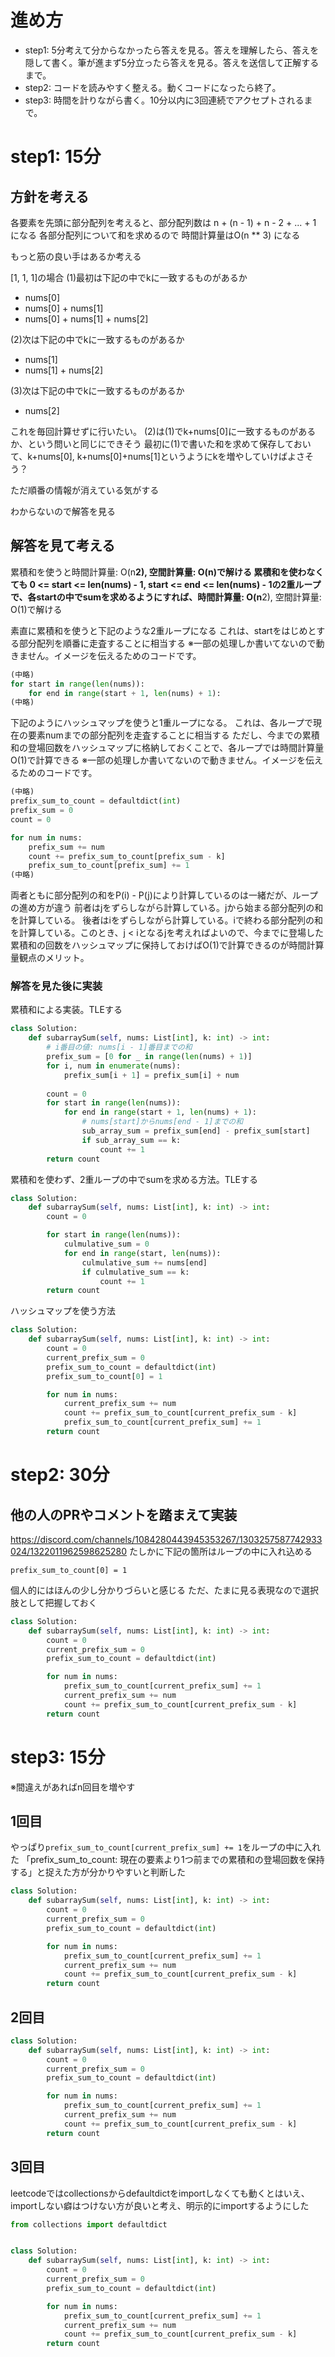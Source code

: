 # 進め方
- step1: 5分考えて分からなかったら答えを見る。答えを理解したら、答えを隠して書く。筆が進まず5分立ったら答えを見る。答えを送信して正解するまで。
- step2: コードを読みやすく整える。動くコードになったら終了。
- step3: 時間を計りながら書く。10分以内に3回連続でアクセプトされるまで。

# step1: 15分
## 方針を考える
各要素を先頭に部分配列を考えると、部分配列数は
n + (n - 1) + n - 2 + ... + 1
になる
各部分配列について和を求めるので
時間計算量はO(n ** 3)
になる

もっと筋の良い手はあるか考える

[1, 1, 1]の場合
(1)最初は下記の中でkに一致するものがあるか
- nums[0]
- nums[0] + nums[1]
- nums[0] + nums[1] + nums[2]

(2)次は下記の中でkに一致するものがあるか
- nums[1]
- nums[1] + nums[2]

(3)次は下記の中でkに一致するものがあるか
- nums[2]

これを毎回計算せずに行いたい。
(2)は(1)でk+nums[0]に一致するものがあるか、という問いと同じにできそう
最初に(1)で書いた和を求めて保存しておいて、k+nums[0], k+nums[0]+nums[1]というようにkを増やしていけばよさそう？

ただ順番の情報が消えている気がする

わからないので解答を見る

## 解答を見て考える
累積和を使うと時間計算量: O(n**2), 空間計算量: O(n)で解ける
累積和を使わなくても 0 <= start <= len(nums) - 1, start <= end <= len(nums) - 1の2重ループで、各startの中でsumを求めるようにすれば、時間計算量: O(n**2), 空間計算量: O(1)で解ける

素直に累積和を使うと下記のような2重ループになる
これは、startをはじめとする部分配列を順番に走査することに相当する
※一部の処理しか書いてないので動きません。イメージを伝えるためのコードです。
```python
(中略)
for start in range(len(nums)):
    for end in range(start + 1, len(nums) + 1):
(中略)
```

下記のようにハッシュマップを使うと1重ループになる。
これは、各ループで現在の要素numまでの部分配列を走査することに相当する
ただし、今までの累積和の登場回数をハッシュマップに格納しておくことで、各ループでは時間計算量O(1)で計算できる
※一部の処理しか書いてないので動きません。イメージを伝えるためのコードです。
```python
(中略)
prefix_sum_to_count = defaultdict(int)
prefix_sum = 0
count = 0

for num in nums:
    prefix_sum += num
    count += prefix_sum_to_count[prefix_sum - k]
    prefix_sum_to_count[prefix_sum] += 1
(中略)
```

両者ともに部分配列の和をP(i) - P(j)により計算しているのは一緒だが、ループの進め方が違う
前者はjをずらしながら計算している。jから始まる部分配列の和を計算している。
後者はiをずらしながら計算している。iで終わる部分配列の和を計算している。このとき、j < iとなるjを考えればよいので、今までに登場した累積和の回数をハッシュマップに保持しておけばO(1)で計算できるのが時間計算量観点のメリット。

### 解答を見た後に実装
累積和による実装。TLEする
```python
class Solution:
    def subarraySum(self, nums: List[int], k: int) -> int:
        # i番目の値: nums[i - 1]番目までの和
        prefix_sum = [0 for _ in range(len(nums) + 1)]
        for i, num in enumerate(nums):
            prefix_sum[i + 1] = prefix_sum[i] + num
        
        count = 0
        for start in range(len(nums)):
            for end in range(start + 1, len(nums) + 1):
                # nums[start]からnums[end - 1]までの和
                sub_array_sum = prefix_sum[end] - prefix_sum[start]
                if sub_array_sum == k:
                    count += 1
        return count
```

累積和を使わず、2重ループの中でsumを求める方法。TLEする
```python
class Solution:
    def subarraySum(self, nums: List[int], k: int) -> int:
        count = 0

        for start in range(len(nums)):
            culmulative_sum = 0
            for end in range(start, len(nums)):
                culmulative_sum += nums[end]
                if culmulative_sum == k:
                    count += 1
        return count
```

ハッシュマップを使う方法
```python
class Solution:
    def subarraySum(self, nums: List[int], k: int) -> int:
        count = 0
        current_prefix_sum = 0
        prefix_sum_to_count = defaultdict(int)
        prefix_sum_to_count[0] = 1

        for num in nums:
            current_prefix_sum += num
            count += prefix_sum_to_count[current_prefix_sum - k]
            prefix_sum_to_count[current_prefix_sum] += 1
        return count
```

# step2: 30分
## 他の人のPRやコメントを踏まえて実装

https://discord.com/channels/1084280443945353267/1303257587742933024/1322011962598625280
たしかに下記の箇所はループの中に入れ込める
```
prefix_sum_to_count[0] = 1
```
個人的にはほんの少し分かりづらいと感じる
ただ、たまに見る表現なので選択肢として把握しておく

```python
class Solution:
    def subarraySum(self, nums: List[int], k: int) -> int:
        count = 0
        current_prefix_sum = 0
        prefix_sum_to_count = defaultdict(int)

        for num in nums:
            prefix_sum_to_count[current_prefix_sum] += 1
            current_prefix_sum += num
            count += prefix_sum_to_count[current_prefix_sum - k]
        return count
```

# step3: 15分
※間違えがあればn回目を増やす

## 1回目
やっぱり`prefix_sum_to_count[current_prefix_sum] += 1`をループの中に入れた
「prefix_sum_to_count: 現在の要素より1つ前までの累積和の登場回数を保持する」と捉えた方が分かりやすいと判断した

```python
class Solution:
    def subarraySum(self, nums: List[int], k: int) -> int:
        count = 0
        current_prefix_sum = 0
        prefix_sum_to_count = defaultdict(int)

        for num in nums:
            prefix_sum_to_count[current_prefix_sum] += 1
            current_prefix_sum += num
            count += prefix_sum_to_count[current_prefix_sum - k]
        return count

```

## 2回目
```python
class Solution:
    def subarraySum(self, nums: List[int], k: int) -> int:
        count = 0
        current_prefix_sum = 0
        prefix_sum_to_count = defaultdict(int)

        for num in nums:
            prefix_sum_to_count[current_prefix_sum] += 1
            current_prefix_sum += num
            count += prefix_sum_to_count[current_prefix_sum - k]
        return count
```

## 3回目
leetcodeではcollectionsからdefaultdictをimportしなくても動くとはいえ、importしない癖はつけない方が良いと考え、明示的にimportするようにした

```python
from collections import defaultdict


class Solution:
    def subarraySum(self, nums: List[int], k: int) -> int:
        count = 0
        current_prefix_sum = 0
        prefix_sum_to_count = defaultdict(int)

        for num in nums:
            prefix_sum_to_count[current_prefix_sum] += 1
            current_prefix_sum += num
            count += prefix_sum_to_count[current_prefix_sum - k]
        return count
```